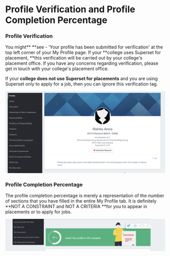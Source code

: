 # Profile Verification and Profile Completion Percentage

### Profile Verification

You might** **see - 'Your profile has been submitted for verification' at the top left corner of your My Profile page. If your **college uses Superset for placement, **this verification will be carried out by your college's placement office. If you have any concerns regarding verification, please get in touch with your college's placement office.

If your **college does not use Superset for placements** and you are using Superset only to apply for a job, then you can ignore this verification tag.

![](<../../.gitbook/assets/image (133).png>)

### Profile Completion Percentage

The profile completion percentage is merely a representation of the number of sections that you have filled in the entire My Profile tab. It is definitely **NOT A CONSTRAINT and NOT A CRITERIA **for you to appear in placements or to apply for jobs.&#x20;

![](<../../.gitbook/assets/image (129).png>)
